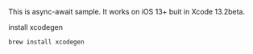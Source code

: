 This is async-await sample. It works on iOS 13+ buit in Xcode 13.2beta.


install xcodegen
```sh
brew install xcodegen
```


